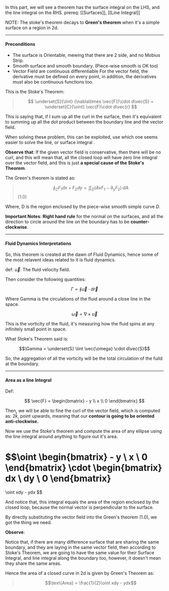 In this part, we will see a theorem has the surface integral on the LHS, and the line integral on the RHS. 
prereq: [[Surfaces]], [[Line Integral]]

NOTE: The stoke's theorem decays to **Green's theorem** when it's a simple surface on a region in 2d. 

---

#### Preconditions

* The surface is Orientable, mewing that there are 2 side, and no Mobius Strip. 
* Smooth surface and smooth boundary.  (Piece-wise smooth is OK too)
* Vector Field are continuous differentiable For the vector field, the derivative must be defined on every point, in addition, the derivatives must also be continuous functions too. 


This is the Stoke's Theorem: 

> $$
> \underset{S}{\iint} (\nabla\times \vec{F})\cdot d\vec{S} = \underset{C}{\oint} \vec{F}\cdot d\vec{r}
> $$

This is saying that, if I sum up all the curl in the surface, then it's equivalent to summing up all the dot product between the boundary line and the vector field. 

When solving these problem, this can be exploited, use which one seems easier to solve the line, or surface integral .

**Observe that**: 
If the given vector field is conservative, then there will be no curl, and this will mean that, all the closed loop will have zero line integral over the vector field, and this is just **a special cause of the Stoke's Theorem**. 

The Green's theorem is stated as: 

> $$\oint_C F_1dx + F_2dy = \iint_D (\partial xF_1 - \partial_y F_2)\;dA $$  (1.0)

Where, D is the region enclosed by the piece-wise smooth simple curve $D$. 

**Important Notes**: 
**Right hand rule** for the normal on the surfaces, and all the direction to circle around the line on the boundary has to be **counter-clockwise**. 

---

#### Fluid Dynamics Interpretations

So, this theorem is created at the dawn of Fluid Dynamics, hence some of the most relavent ideas related to it is fluid dynamics. 

def: $\vec{u}$: The fluid velocity field. 

Then consider the following quantities: 

$$\Gamma = \oint \vec{u} \cdot d\vec{r}$$

Where Gamma is the circulations of the fluid around a close line in the space. 

$$\vec{\omega} = \nabla\times \vec{u}$$

This is the vorticity of the fluid, it's measuring how the fluid spins at any infinitely small point in space. 

What Stoke's Theorem said is: 

$$\Gamma = \underset{S} \iint \vec{\omega} \cdot d\vec{S}$$

So, the aggregation of all the vorticity will be the total circulation of the fuild at the boundary. 

---

#### Area as a line Integral

Def: 

$$
\vec{F} = 
\begin{bmatrix}
	- y \\ x \\ 0
\end{bmatrix}
$$

Then, we will be able to fine the curl of the vector field, which is computed as: $2\hat{k}$, point upwards, meaning that our **contour is going to be oriented anti-clockwise.**

Now we use the Stoke's theorem and compute the area of any ellipse using the line integral around anything to figure out it's area. 

$$\oint
\begin{bmatrix}
	- y \\ x \\ 0
\end{bmatrix}
\cdot
\begin{bmatrix}
	dx \\ dy \\ 0
\end{bmatrix}
=
\oint xdy - ydx
$$

And notice that, this integral equals the area of the region enclosed by the closed loop; because the normal vector is perpendicular to the surface. 

By directly substituting the vector field into the Green's theorem (1.0), we got the thing we need. 

**Observe**: 

Notice that, if there are many difference surface that are sharing the same boundary, and they are laying in the same vector field, then according to Stoke's Theorem, we are going to have the same value for their Surface Integral, and line integral along the boundary too, however, it doesn't mean they share the same areas. 

Hence the area of a closed curve in 2d is given by Green's Theorem as: 

> $$\text{Area} = \frac{1}{2}\oint xdy - ydx$$
